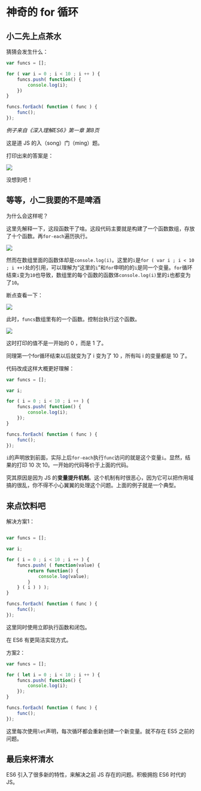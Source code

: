 # 神奇的 for 循环

## 小二先上点茶水

猜猜会发生什么：

```javascript
var funcs = [];

for ( var i = 0 ; i < 10 ; i ++ ) {
    funcs.push( function() {
        console.log(i);
    })
}

funcs.forEach( function ( func ) {
    func();
});

```

*例子来自《深入理解ES6》第一章 第8页*

这是道 JS 的入（song）门（ming）题。

打印出来的答案是：

![](http://image.yidaqiang.cn/blog/js/for-1.png)

没想到吧！

## 等等，小二我要的不是啤酒

为什么会这样呢？

这里先解释一下，这段函数干了啥。这段代码主要就是构建了一个函数数组，存放了十个函数。再`for-each`遍历执行。

![](http://image.yidaqiang.cn/blog/js/for-2.png)

然而在数组里面的函数体却是`console.log(i)`。这里的`i`是`for ( var i ; i < 10 ; i ++)`处的引用，可以理解为“这里的`i`”和`for`申明的的`i`是同一个变量。`for`循环结束`i`变为`10`也导致，数组里的每个函数的函数体`console.log(i)`里的`i`也都变为了`10`。

断点查看一下：

![](http://image.yidaqiang.cn/blog/js/for-3.png)

此时，`funcs`数组里有的一个函数。控制台执行这个函数。

![](http://image.yidaqiang.cn/blog/js/for-4.png)

这时打印的值不是一开始的 0 ，而是 1 了。

同理第一个for循环结束以后就变为了 i 变为了 10 ，所有叫 i 的变量都是 10 了。

代码改成这样大概更好理解：

```javascript
var funcs = [];

var i;

for ( i = 0 ; i < 10 ; i ++ ) {
    funcs.push( function() {
        console.log(i);
    });
}

funcs.forEach( function ( func ) {
    func();
});

```

`i`的声明放到前面，实际上后`for-each`执行`func`访问的就是这个变量`i`。显然，结果的打印 10 次 10。一开始的代码等价于上面的代码。

究其原因是因为 JS 的**变量提升机制**。这个机制有时很恶心，因为它可以把作用域搞的很乱，你不得不小心翼翼的处理这个问题。上面的例子就是一个典型。

## 来点饮料吧

解决方案1：
```javascript

var funcs = [];

var i;

for ( i = 0 ; i < 10 ; i ++ ) {
    funcs.push( ( function(value) {
        return function() {
            console.log(value);
        }
    } ( i ) ) );
}

funcs.forEach( function ( func ) {
    func();
});

```

这里同时使用立即执行函数和闭包。

在 ES6 有更简洁实现方式。

方案2：

```javascript
var funcs = [];

for ( let i = 0 ; i < 10 ; i ++ ) {
    funcs.push( function() {
        console.log(i);
    });
}

funcs.forEach( function ( func ) {
    func();
});

```

这里每次使用`let`声明，每次循环都会重新创建一个新变量。就不存在 ES5 之前的问题。

## 最后来杯清水

ES6 引入了很多新的特性，来解决之前 JS 存在的问题。积极拥抱 ES6 时代的JS。
